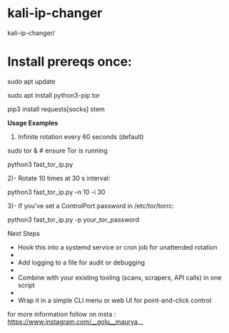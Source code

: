 # kali-ip-changer
kali-ip-changer/ 
# Install prereqs once:

sudo apt update

sudo apt install python3-pip tor

pip3 install requests[socks] stem


**Usage Examples**
1) Infinite rotation every 60 seconds (default)
   
sudo tor &             # ensure Tor is running

python3 fast_tor_ip.py

2)- Rotate 10 times at 30 s interval:

python3 fast_tor_ip.py -n 10 -i 30

3)- If you’ve set a ControlPort password in /etc/tor/torrc:

python3 fast_tor_ip.py -p your_tor_password

Next Steps

- Hook this into a systemd service or cron job for unattended rotation
- 
- Add logging to a file for audit or debugging
- 
- Combine with your existing tooling (scans, scrapers, API calls) in one script
- 
- Wrap it in a simple CLI menu or web UI for point-and-click control



for more information follow on insta : https://www.instagram.com/__golu__maurya__
